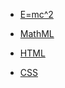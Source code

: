 * [E=mc^2](index.html)

* [MathML](https://mdn.io/mathml)
* [HTML](https://mdn.io/html)
* [CSS](https://mdn.io/css)
